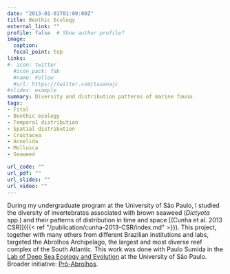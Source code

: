 ```yaml
---
date: "2013-01-01T01:00:00Z"
title: Benthic Ecology
external_link: ""
profile: false  # Show author profile?
image:
  caption: 
  focal_point: top
links:
#- icon: twitter
  #icon_pack: fab
  #name: Follow
  #url: https://twitter.com/tauanajc
#slides: example
summary: Diversity and distribution patterns of marine fauna.
tags:
- Fital
- Benthic ecology
- Temporal distribution
- Spatial distribution
- Crustacea
- Annelida
- Mollusca
- Seaweed

url_code: ""
url_pdf: ""
url_slides: ""
url_video: ""
---
```


During my undergraduate program at the University of São Paulo, I studied the diversity of invertebrates associated with brown seaweed (*Dictyota* spp.) and their patterns of distribution in time and space [(Cunha et al. 2013 CSR)]({{< ref "/publication/cunha-2013-CSR/index.md" >}}). This project, together with many others from different Brazilian institutions and labs, targeted the Abrolhos Archipelago, the largest and most diverse reef complex of the South Atlantic. This work was done with Paulo Sumida in the [Lab of Deep Sea Ecology and Evolution](http://lamp.io.usp.br) at the University of São Paulo. Broader initiative: [Pró-Abrolhos](http://www3.io.usp.br:48080/lamp/index.php/projetos/todos/11-portugues/principal/projetos-concluidos/95-pro-abrolhos).
